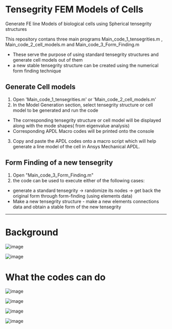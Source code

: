 # Tensegrity FEM Models of Cells
 Generate FE line Models of biological cells using Spherical tensegrity structures

This repository contans three main programs
Main_code_1_tensegrities.m ,
Main_code_2_cell_models.m and
Main_code_3_Form_Finding.m

- These serve the purpose of using standard tensegrity structures and generate cell models out of them
- a new stable tensegrity structure can be created using the numerical form finding technique

## Generate Cell models

1)  Open 'Main_code_1_tensegrities.m' or 'Main_code_2_cell_models.m'
2) In the Model Generation section,  select tensegrity structure or cell model to be generated and run the code
  -  The corresponding tensegrity structure or cell model will be displayed along with the mode shapes( from eigenvalue analysis)
  -  Corresponding APDL Macro codes will be printed onto the console 
3) Copy and paste the APDL codes onto a macro script which will help generate a line model of the cell in Ansys Mechanical APDL.

## Form Finding of a new tensegrity

1) Open "Main_code_3_Form_Finding.m" 
2) the code can be used to execute either of the following cases:
 - generate a standard tensegrity -> randomize its nodes -> get back the original form through form-finding (using elements data)
 - Make a new tensegrity structure - make a new elements connections data and obtain a stable form of the new tensegrity
 ---
# Background

![image](https://user-images.githubusercontent.com/85007096/124547046-2cc4b580-de49-11eb-97ec-1a5394f9e995.png)

![image](https://user-images.githubusercontent.com/85007096/124067339-e261c400-da57-11eb-8399-e669bf87f85d.png)

# What the codes can do 

![image](https://user-images.githubusercontent.com/85007096/124066892-12f52e00-da57-11eb-9d22-ed7def0b5f9d.png)

![image](https://user-images.githubusercontent.com/85007096/124066896-14bef180-da57-11eb-9bdd-e977487b1651.png)

![image](https://user-images.githubusercontent.com/85007096/124066900-1688b500-da57-11eb-9e8e-dfc756416e5a.png)

![image](https://user-images.githubusercontent.com/85007096/124073811-29ec4e00-da60-11eb-820d-3bd55df8c65d.png)
